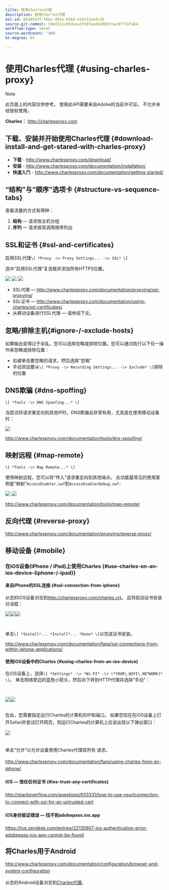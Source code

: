 ```yaml
---
title: 使用Charles代理
description: 使用Charles代理
exl-id: bb38543f-f6bc-4b5a-91b8-41bc51ee4c56
source-git-commit: 19ed211c65deaa1fe97ae462065feac9f77afa64
workflow-type: tm+mt
source-wordcount: '369'
ht-degree: 0%

---
```


# 使用Charles代理 {#using-charles-proxy}

>[!NOTE]
>
>此页面上的内容仅供参考。 使用此API需要来自Adobe的当前许可证。 不允许未经授权使用。


**Charles：** <http://charlesproxy.com>


## 下载、安装并开始使用Charles代理 {#download-install-and-get-stared-with-charles-proxy}

- **下载** - <http://www.charlesproxy.com/download/>
- **安装** - <http://www.charlesproxy.com/documentation/installation/>
- **快速入门** - <http://www.charlesproxy.com/documentation/getting-started/>


## “结构”与“顺序”选项卡 {#structure-vs-sequence-tabs}

查看流量的方式有两种：

1. **结构** — 请求按主机分组
1. **序列** — 请求按其调用顺序列出


## SSL和证书 {#ssl-and-certificates}

启用SSL代理`\[ *Proxy -\> Proxy Settings... -\> SSL* \]`

选中“启用SSL代理”复选框并添加所有HTTPS位置。


![](https://dzf8vqv24eqhg.cloudfront.net/userfiles/258/326/ckfinder/images/ProxySettings.PNG) ![](https://dzf8vqv24eqhg.cloudfront.net/userfiles/258/326/ckfinder/images/SSLSettings.PNG) ![](https://dzf8vqv24eqhg.cloudfront.net/userfiles/258/326/ckfinder/images/AddHttpsLocations.PNG)



- SSL代理 — <http://www.charlesproxy.com/documentation/proxying/ssl-proxying/>
- SSL证书 — <http://www.charlesproxy.com/documentation/using-charles/ssl-certificates/>
- 从移动设备进行SSL代理 — 请参阅下文。


## 忽略/排除主机{#ignore-/-exclude-hosts}

如果输出变得过于杂乱，您可以选择忽略或排除位置。您可以通过执行以下任一操作来忽略或排除位置：

- 右键单击要忽略的请求，然后选择“忽略”
- 手动添加要从`\[ *Proxy -\> Recording Settings... -\> Exclude* \]`排除的位置


## DNS欺骗 {#dns-spoffing}

`\[ *Tools -\> DNS Spoofing...* \]`



当尝试将请求重定向到其他IP时，DNS欺骗会非常有用，尤其是在使用移动设备时：

![](https://dzf8vqv24eqhg.cloudfront.net/userfiles/258/326/ckfinder/images/DNSSpoofing.PNG)

<http://www.charlesproxy.com/documentation/tools/dns-spoofing/>


## 映射远程 {#map-remote}

`\[ *Tools -\> Map Remote...* \]`



使用映射远程，您可以将“传入”请求重定向到其他端点。 此功能最常见的使用案例是“映射”`AccessEnabler.swf`到`AccessEnablerDebug.swf:`

![](https://dzf8vqv24eqhg.cloudfront.net/userfiles/258/326/ckfinder/images/MapRemote.PNG) ![](https://dzf8vqv24eqhg.cloudfront.net/userfiles/258/326/ckfinder/images/MapRemoteAdd.PNG)

<http://www.charlesproxy.com/documentation/tools/map-remote/>



## 反向代理 {#reverse-proxy}

<http://www.charlesproxy.com/documentation/proxying/reverse-proxy/>

## 移动设备 {#mobile}

### 在iOS设备(iPhone / iPad)上使用Charles {#use-charles-on-an-ios-device-(iphone-/-ipad)}

#### 来自iPhone的SSL连接 {#ssl-connection-from-iphone}

从您的iOS设备浏览到<http://charlesproxy.com/charles.crt>。  这将启动证书安装对话框：

![](https://dzf8vqv24eqhg.cloudfront.net/userfiles/258/326/ckfinder/images/iOSDeviceSSLCertificate1\(1\)。PNG)![](https://dzf8vqv24eqhg.cloudfront.net/userfiles/258/326/ckfinder/images/iOSDeviceSSLCertificate2\(1\)。PNG)![](https://dzf8vqv24eqhg.cloudfront.net/userfiles/258/326/ckfinder/images/iOSDeviceSSLCertificate3.PNG)

</br>

单击`\[ *Install*... *Install*... *Done* \]`以完成证书安装。

<http://www.charlesproxy.com/documentation/faqs/ssl-connections-from-within-iphone-applications/>



#### 使用iOS设备中的Charles {#using-charles-from-an-ios-device}

在iOS设备上，选择`\[ *Settings* -\> *Wi-FI* -\> (*YOUR\_WIFI\_NETWORK)* \]`。 单击网络旁边的蓝色小箭头，然后向下转到HTTP代理并选择“手动”：


</br>

![](https://dzf8vqv24eqhg.cloudfront.net/userfiles/258/326/ckfinder/images/iOSDeviceManualProxy1.png)![](https://dzf8vqv24eqhg.cloudfront.net/userfiles/258/326/ckfinder/images/iOSDeviceManualProxy2.PNG)


</br>
在此，您需要指定运行Charles的计算机的IP和端口。 <span style="line-height: 1.6em;">如果您现在在iOS设备上打开Safari并尝试打开网页，则运行Charles的计算机上应该出现以下弹出窗口：

</br>

![](https://dzf8vqv24eqhg.cloudfront.net/userfiles/258/326/ckfinder/images/iOSDeviceManualProxy3.PNG)

</br>
单击“允许”以允许设备使用Charles代理其所有
请求。

<http://www.charlesproxy.com/documentation/faqs/using-charles-from-an-iphone/>


#### iOS — 信任任何证书 {#ios-trust-any-certificates}

<http://stackoverflow.com/questions/933331/how-to-use-nsurlconnection-to-connect-with-ssl-for-an-untrusted-cert>

#### iOS身份验证错误 — 找不到adobepass.ios.app

<https://tve.zendesk.com/entries/22135907-ios-authentication-error-adobepass-ios-app-cannot-be-found>


## 将Charles用于Android

<http://www.charlesproxy.com/documentation/configuration/browser-and-system-configuration>


从您的Android设备浏览到[Charles代理](http://charlesproxy.com/charles.crt)。
